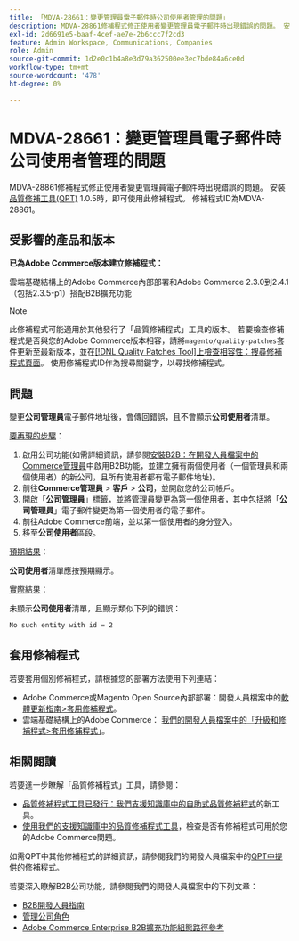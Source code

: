 ```yaml
---
title: 「MDVA-28661：變更管理員電子郵件時公司使用者管理的問題」
description: MDVA-28861修補程式修正使用者變更管理員電子郵件時出現錯誤的問題。 安裝[Quality Patches Tool (QPT)](/help/announcements/adobe-commerce-announcements/magento-quality-patches-released-new-tool-to-self-serve-quality-patches.md) 1.0.5後，即可使用此修補程式。 修補程式ID為MDVA-28861。
exl-id: 2d6691e5-baaf-4cef-ae7e-2b6ccc7f2cd3
feature: Admin Workspace, Communications, Companies
role: Admin
source-git-commit: 1d2e0c1b4a8e3d79a362500ee3ec7bde84a6ce0d
workflow-type: tm+mt
source-wordcount: '478'
ht-degree: 0%

---
```


# MDVA-28661：變更管理員電子郵件時公司使用者管理的問題

MDVA-28861修補程式修正使用者變更管理員電子郵件時出現錯誤的問題。 安裝[品質修補工具(QPT)](/help/announcements/adobe-commerce-announcements/magento-quality-patches-released-new-tool-to-self-serve-quality-patches.md) 1.0.5時，即可使用此修補程式。 修補程式ID為MDVA-28861。

## 受影響的產品和版本

**已為Adobe Commerce版本建立修補程式：**

雲端基礎結構上的Adobe Commerce內部部署和Adobe Commerce 2.3.0到2.4.1 （包括2.3.5-p1）搭配B2B擴充功能

>[!NOTE]
>
>此修補程式可能適用於其他發行了「品質修補程式」工具的版本。 若要檢查修補程式是否與您的Adobe Commerce版本相容，請將`magento/quality-patches`套件更新至最新版本，並在[[!DNL Quality Patches Tool]上檢查相容性：搜尋修補程式頁面](https://devdocs.magento.com/quality-patches/tool.html#patch-grid)。 使用修補程式ID作為搜尋關鍵字，以尋找修補程式。

## 問題

變更&#x200B;**公司管理員**&#x200B;電子郵件地址後，會傳回錯誤，且不會顯示&#x200B;**公司使用者**&#x200B;清單。

<u>要再現的步驟</u>：

1. 啟用公司功能(如需詳細資訊，請參閱[安裝B2B：在開發人員檔案中的Commerce管理員](https://devdocs.magento.com/extensions/b2b/#enable-b2b-features-in-magento-admin)中啟用B2B功能，並建立擁有兩個使用者（一個管理員和兩個使用者）的新公司，且所有使用者都有電子郵件地址)。
1. 前往&#x200B;**Commerce管理員** > **客戶** > **公司**，並開啟您的公司帳戶。
1. 開啟「**公司管理員**」標籤，並將管理員變更為第一個使用者，其中包括將「**公司管理員**」電子郵件變更為第一個使用者的電子郵件。
1. 前往Adobe Commerce前端，並以第一個使用者的身分登入。
1. 移至&#x200B;**公司使用者**&#x200B;區段。

<u>預期結果</u>：

**公司使用者**&#x200B;清單應按預期顯示。

<u>實際結果</u>：

未顯示&#x200B;**公司使用者**&#x200B;清單，且顯示類似下列的錯誤：

```bash
No such entity with id = 2
```

## 套用修補程式

若要套用個別修補程式，請根據您的部署方法使用下列連結：

* Adobe Commerce或Magento Open Source內部部署：開發人員檔案中的[軟體更新指南>套用修補程式](https://devdocs.magento.com/guides/v2.4/comp-mgr/patching/mqp.html)。
* 雲端基礎結構上的Adobe Commerce： [我們的開發人員檔案中的「升級和修補程式>套用修補程式」](https://devdocs.magento.com/cloud/project/project-patch.html)。

## 相關閱讀

若要進一步瞭解「品質修補程式」工具，請參閱：

* [品質修補程式工具已發行：我們支援知識庫中的自助式品質修補程式](/help/announcements/adobe-commerce-announcements/magento-quality-patches-released-new-tool-to-self-serve-quality-patches.md)的新工具。
* [使用我們的支援知識庫中的品質修補程式工具](/help/support-tools/patches-available-in-qpt-tool/check-patch-for-magento-issue-with-magento-quality-patches.md)，檢查是否有修補程式可用於您的Adobe Commerce問題。

如需QPT中其他修補程式的詳細資訊，請參閱我們的開發人員檔案中的[QPT中提供的](https://devdocs.magento.com/quality-patches/tool.html#patch-grid)修補程式。

若要深入瞭解B2B公司功能，請參閱我們的開發人員檔案中的下列文章：

* [B2B開發人員指南](https://devdocs.magento.com/guides/v2.4/b2b/bk-b2b.html)
* [管理公司角色](https://devdocs.magento.com/guides/v2.4/b2b/roles.html)
* [Adobe Commerce Enterprise B2B擴充功能組態路徑參考](https://devdocs.magento.com/guides/v2.4/config-guide/prod/config-reference-b2b.html)
